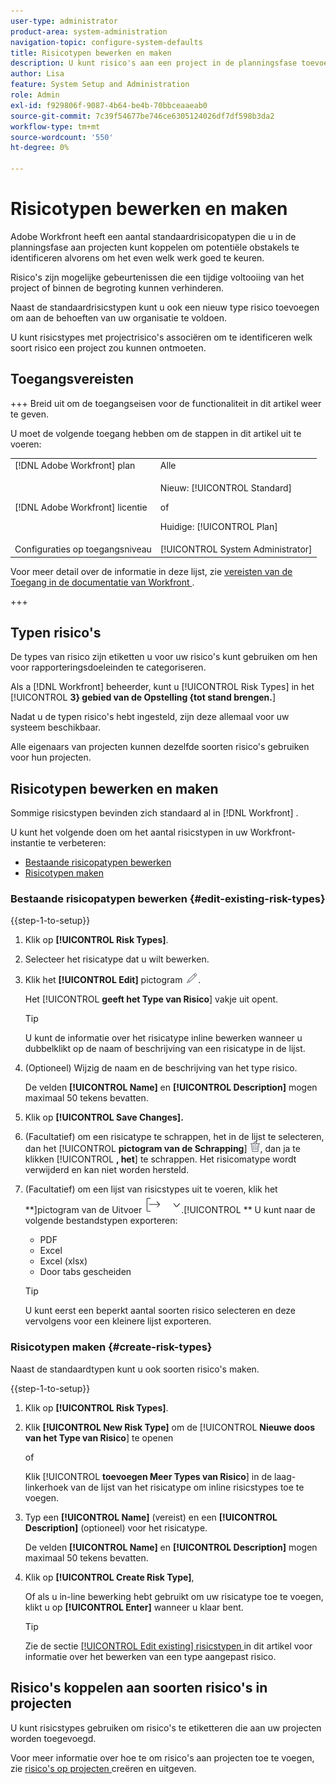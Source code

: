 ```yaml
---
user-type: administrator
product-area: system-administration
navigation-topic: configure-system-defaults
title: Risicotypen bewerken en maken
description: U kunt risico's aan een project in de planningsfase toevoegen om potentiële obstakels te identificeren alvorens om het even welk werk goed te keuren. Risico's zijn mogelijke gebeurtenissen die een tijdige voltooiing van het project of binnen de begroting kunnen verhinderen.
author: Lisa
feature: System Setup and Administration
role: Admin
exl-id: f929806f-9087-4b64-be4b-70bbceaaeab0
source-git-commit: 7c39f54677be746ce6305124026df7df598b3da2
workflow-type: tm+mt
source-wordcount: '550'
ht-degree: 0%

---
```


# Risicotypen bewerken en maken

<!--DON'T DELETE, DRAFT OR HIDE THIS ARTICLE. IT IS LINKED TO THE PRODUCT, THROUGH THE CONTEXT SENSITIVE HELP LINKS.-->

<!--<span class="preview">The highlighted information on this page refers to functionality not yet generally available. It is available only in the Preview environment for all customers. After the monthly releases to Production, the same features are also available in the Production environment for customers who enabled fast releases. </span>   

<span class="preview">For information about fast releases, see [Enable or disable fast releases for your organization](/help/quicksilver/administration-and-setup/set-up-workfront/configure-system-defaults/enable-fast-release-process.md). </span>-->

Adobe Workfront heeft een aantal standaardrisicopatypen die u in de planningsfase aan projecten kunt koppelen om potentiële obstakels te identificeren alvorens om het even welk werk goed te keuren.

Risico&#39;s zijn mogelijke gebeurtenissen die een tijdige voltooiing van het project of binnen de begroting kunnen verhinderen.

Naast de standaardrisicstypen kunt u ook een nieuw type risico toevoegen om aan de behoeften van uw organisatie te voldoen.

U kunt risicstypes met projectrisico&#39;s associëren om te identificeren welk soort risico een project zou kunnen ontmoeten.

## Toegangsvereisten

+++ Breid uit om de toegangseisen voor de functionaliteit in dit artikel weer te geven.

U moet de volgende toegang hebben om de stappen in dit artikel uit te voeren:

<table style="table-layout:auto"> 
 <col> 
 <col> 
 <tbody> 
  <tr> 
   <td role="rowheader">[!DNL Adobe Workfront] plan</td> 
   <td>Alle</td> 
  </tr> 
  <tr> 
   <td role="rowheader">[!DNL Adobe Workfront] licentie</td> 
   <td><p>Nieuw: [!UICONTROL Standard]</p>
   of
   <p>Huidige: [!UICONTROL Plan]</p>
   </td> 
  </tr> 
  <tr> 
   <td role="rowheader">Configuraties op toegangsniveau</td> 
   <td>[!UICONTROL System Administrator]</td>
  </tr> 
 </tbody> 
</table>

Voor meer detail over de informatie in deze lijst, zie [ vereisten van de Toegang in de documentatie van Workfront ](/help/quicksilver/administration-and-setup/add-users/access-levels-and-object-permissions/access-level-requirements-in-documentation.md).

+++

## Typen risico&#39;s

De types van risico zijn etiketten u voor uw risico&#39;s kunt gebruiken om hen voor rapporteringsdoeleinden te categoriseren.

Als a [!DNL Workfront] beheerder, kunt u [!UICONTROL Risk Types] in het [!UICONTROL **3} gebied van de Opstelling {tot stand brengen.**]

Nadat u de typen risico&#39;s hebt ingesteld, zijn deze allemaal voor uw systeem beschikbaar.

Alle eigenaars van projecten kunnen dezelfde soorten risico&#39;s gebruiken voor hun projecten.

## Risicotypen bewerken en maken

Sommige risicstypen bevinden zich standaard al in [!DNL Workfront] .


U kunt het volgende doen om het aantal risicstypen in uw Workfront-instantie te verbeteren:

* [Bestaande risicopatypen bewerken](#edit-existing-risk-types)
* [Risicotypen maken](#create-risk-types)

### Bestaande risicopatypen bewerken {#edit-existing-risk-types}

{{step-1-to-setup}}

1. Klik op **[!UICONTROL Risk Types]**.
1. Selecteer het risicatype dat u wilt bewerken.
1. Klik het **[!UICONTROL Edit]** pictogram ![ uitgeven pictogram ](assets/edit-icon.png).

   Het [!UICONTROL **geeft het Type van Risico**] vakje uit opent. <!--add screen shot-->

   >[!TIP]
   >
   >   U kunt de informatie over het risicatype inline bewerken wanneer u dubbelklikt op de naam of beschrijving van een risicatype in de lijst.

1. (Optioneel) Wijzig de naam en de beschrijving van het type risico.


   De velden **[!UICONTROL Name]** en **[!UICONTROL Description]** mogen maximaal 50 tekens bevatten.

1. Klik op **[!UICONTROL Save Changes].**

1. (Facultatief) om een risicatype te schrappen, het in de lijst te selecteren, dan het [!UICONTROL **pictogram van de Schrapping**] ![ te klikken pictogram van de Schrapping ](assets/delete.png), dan ja te klikken [!UICONTROL **, het**] te schrappen. Het risicomatype wordt verwijderd en kan niet worden hersteld.

1. (Facultatief) om een lijst van risicstypes uit te voeren, klik het **]pictogram van de Uitvoer ![ pictogram van de Uitvoer ](assets/export-icon.png).[!UICONTROL ** U kunt naar de volgende bestandstypen exporteren:

   * PDF
   * Excel
   * Excel (xlsx)
   * Door tabs gescheiden

   >[!TIP]
   >
   >   U kunt eerst een beperkt aantal soorten risico selecteren en deze vervolgens voor een kleinere lijst exporteren.


### Risicotypen maken {#create-risk-types}

Naast de standaardtypen kunt u ook soorten risico&#39;s maken.

{{step-1-to-setup}}

1. Klik op **[!UICONTROL Risk Types]**.
1. Klik **[!UICONTROL New Risk Type]** om de [!UICONTROL **Nieuwe doos van het Type van Risico**] te openen

   of

   Klik [!UICONTROL **toevoegen Meer Types van Risico**] in de laag-linkerhoek van de lijst van het risicatype om inline risicstypes toe te voegen. <!--add screen shot-->
1. Typ een **[!UICONTROL Name]** (vereist) en een **[!UICONTROL Description]** (optioneel) voor het risicatype.

   De velden **[!UICONTROL Name]** en **[!UICONTROL Description]** mogen maximaal 50 tekens bevatten.

1. Klik op **[!UICONTROL Create Risk Type]**,

   Of als u in-line bewerking hebt gebruikt om uw risicatype toe te voegen, klikt u op **[!UICONTROL Enter]** wanneer u klaar bent.

   >[!TIP]
   >
   >Zie de sectie [[!UICONTROL Edit existing] risicstypen ](#edit-existing-risk-types) in dit artikel voor informatie over het bewerken van een type aangepast risico.

## Risico&#39;s koppelen aan soorten risico&#39;s in projecten

U kunt risicstypes gebruiken om risico&#39;s te etiketteren die aan uw projecten worden toegevoegd.

Voor meer informatie over hoe te om risico&#39;s aan projecten toe te voegen, zie [ risico&#39;s op projecten ](../../../manage-work/projects/define-a-business-case/create-edit-risks-on-projects.md) creëren en uitgeven.
